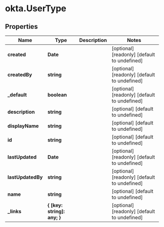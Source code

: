 # okta.UserType

## Properties

Name | Type | Description | Notes
------------ | ------------- | ------------- | -------------
**created** | **Date** |  | [optional] [readonly] [default to undefined]
**createdBy** | **string** |  | [optional] [readonly] [default to undefined]
**_default** | **boolean** |  | [optional] [readonly] [default to undefined]
**description** | **string** |  | [optional] [default to undefined]
**displayName** | **string** |  | [optional] [default to undefined]
**id** | **string** |  | [optional] [default to undefined]
**lastUpdated** | **Date** |  | [optional] [readonly] [default to undefined]
**lastUpdatedBy** | **string** |  | [optional] [readonly] [default to undefined]
**name** | **string** |  | [optional] [default to undefined]
**_links** | **{ [key: string]: any; }** |  | [optional] [readonly] [default to undefined]


